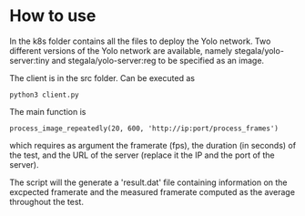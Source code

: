 # How to use

In the k8s folder contains all the files to deploy the Yolo network. Two different versions of the Yolo network are available, namely stegala/yolo-server:tiny and stegala/yolo-server:reg to be specified as an image.

The client is in the src folder. Can be executed as 

```
python3 client.py
```

The main function is

```
process_image_repeatedly(20, 600, 'http://ip:port/process_frames')
```

which requires as argument the framerate (fps), the duration (in seconds) of the test, and the URL of the server (replace it the IP and the port of the server).

The script will the generate a 'result.dat' file containing information on the excpected framerate and the measured framerate computed as the average throughout the test. 

